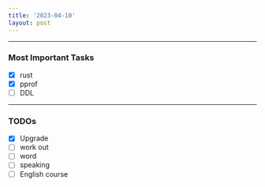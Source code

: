 ```yaml
---
title: '2023-04-10'
layout: post
---
```


---

### Most Important Tasks

- [x] rust
- [x] pprof
- [ ] DDL

---

### TODOs

- [x] Upgrade
- [ ] work out
- [ ] word
- [ ] speaking
- [ ] English course

